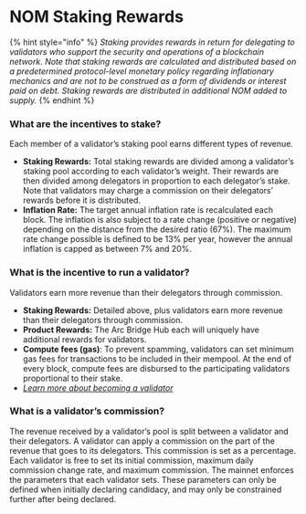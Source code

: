 # NOM Staking Rewards

{% hint style="info" %}
_Staking provides rewards in return for delegating to validators who support the security and operations of a blockchain network._ _Note that staking rewards are calculated and distributed based on a predetermined protocol-level monetary policy regarding inflationary mechanics and are not to be construed as a form of dividends or interest paid on debt. Staking rewards are distributed in additional NOM added to supply._
{% endhint %}

### What are the incentives to stake?

Each member of a validator’s staking pool earns different types of revenue.

* **Staking Rewards:** Total staking rewards are divided among a validator’s staking pool according to each validator’s weight. Their rewards are then divided among delegators in proportion to each delegator’s stake. Note that validators may charge a commission on their delegators’ rewards before it is distributed.
* **Inflation Rate:** The target annual inflation rate is recalculated each block. The inflation is also subject to a rate change (positive or negative) depending on the distance from the desired ratio (67%). The maximum rate change possible is defined to be 13% per year, however the annual inflation is capped as between 7% and 20%.

### What is the incentive to run a validator?

Validators earn more revenue than their delegators through commission.

* **Staking Rewards:** Detailed above, plus validators earn more revenue than their delegators through commission.&#x20;
* **Product Rewards:** The Arc Bridge Hub each will uniquely have additional rewards for validators.&#x20;
* **Compute fees (gas)**: To prevent spamming, validators can set minimum gas fees for transactions to be included in their mempool. At the end of every block, compute fees are disbursed to the participating validators proportional to their stake.
* [_Learn more about becoming a validator_](../start-a-validator/onomy-validator-guild-ovg.md)

### What is a validator’s commission?

The revenue received by a validator’s pool is split between a validator and their delegators. A validator can apply a commission on the part of the revenue that goes to its delegators. This commission is set as a percentage. Each validator is free to set its initial commission, maximum daily commission change rate, and maximum commission. The mainnet enforces the parameters that each validator sets. These parameters can only be defined when initially declaring candidacy, and may only be constrained further after being declared.
